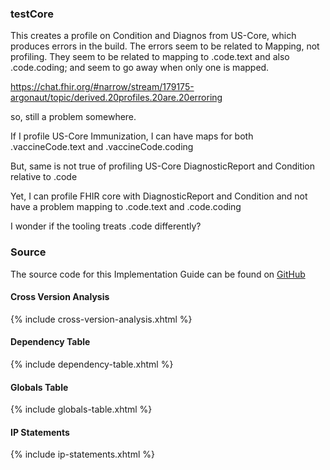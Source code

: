 ### testCore

This creates a profile on Condition and Diagnos from US-Core, which produces errors in the build. The errors seem to be related to Mapping, not profiling. They seem to be related to mapping to .code.text and also .code.coding; and seem to go away when only one is mapped.

https://chat.fhir.org/#narrow/stream/179175-argonaut/topic/derived.20profiles.20are.20erroring

so, still a problem somewhere.

If I profile US-Core Immunization, I can have maps for both .vaccineCode.text and .vaccineCode.coding

But, same is not true of profiling US-Core DiagnosticReport and Condition relative to .code

Yet, I can profile FHIR core with DiagnosticReport and Condition and not have a problem mapping to .code.text and .code.coding

I wonder if the tooling treats .code differently?

### Source

The source code for this Implementation Guide can be found on [GitHub](https://github.com/JohnMoehrke/testCore)

#### Cross Version Analysis

{% include cross-version-analysis.xhtml %}

#### Dependency Table

{% include dependency-table.xhtml %}

#### Globals Table

{% include globals-table.xhtml %}

#### IP Statements

{% include ip-statements.xhtml %}
